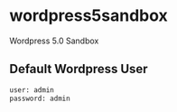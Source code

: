 # wordpress5sandbox
Wordpress 5.0 Sandbox

## Default Wordpress User

```bash
user: admin
password: admin
```